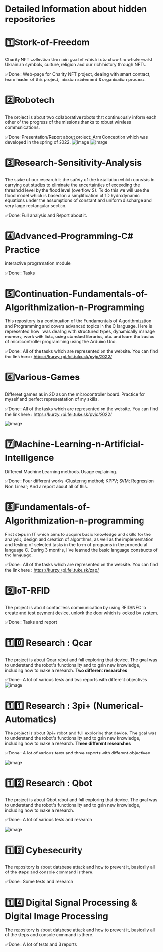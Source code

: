 # Detailed Information about hidden repositories

# 1️⃣Stork-of-Freedom  
Charity NFT collection the main goal of which is to show the whole world Ukrainian symbols, culture, religion and our rich history through NFTs.

✅Done : Web-page for Charity NFT project, dealing with smart contract, team leader of this project, mission statement & organisation process.

# 2️⃣Robotech 
The project is about two collaborative robots that continuously inform each other of the progress of the missions thanks to robust wireless communications.

✅Done :Presentation/Report about project; Arm Conception which was developed in the spring of 2022.
![image](https://user-images.githubusercontent.com/92337987/171135302-8c28dafa-5234-4cde-a031-b76b29530f51.png)
![image](https://user-images.githubusercontent.com/92337987/172055845-3ac96f7a-657c-4d10-8cbd-cc30dc166ac2.png)


# 3️⃣Research-Sensitivity-Analysis
The stake of our research is the safety of the installation which consists in carrying out studies to eliminate the uncertainties of exceeding the threshold level by the flood level (overflow S). To do this we will use the flood model which is based on a simplification of 1D hydrodynamic equations under the assumptions of constant and uniform discharge and very large rectangular section.

✅Done :Full analysis and Report about it.

# 4️⃣Advanced-Programming-C# Practice
interactive programation module

✅Done : Tasks 

# 5️⃣Continuation-Fundamentals-of-Algorithmization-n-Programming 
This repository is a continuation of the Fundamentals of Algorithmization and Programming and covers advanced topics in the C language. Here is represented how i was dealing with structured types, dynamically manage memory, work with lists, using standard libraries, etc. and learn the basics of microcontroller programming using the Arduino Uno.

✅Done : All of the tasks which are represented on the website. You can find the link here : https://kurzy.kpi.fei.tuke.sk/pvjc/2022/

# 6️⃣Various-Games 
Different games as in 2D as on the microcontroller board. Practice for myself and perfect representation of my skills.

✅Done : All of the tasks which are represented on the website. You can find the link here : https://kurzy.kpi.fei.tuke.sk/pvjc/2022/

![image](https://user-images.githubusercontent.com/92337987/171135752-8a330490-cb92-4d69-82b6-b0eae63333b8.png)

# 7️⃣Machine-Learning-n-Artificial-Intelligence 
Different Machine Learning methods. Usage explaining.

✅Done : Four different works :Clustering method; KPPV; SVM; Regression Non Linear; And a report about all of this.

# 8️⃣Fundamentals-of-Algorithmization-n-programming 
First steps in IT which aims to acquire basic knowledge and skills for the analysis, design and creation of algorithms, as well as the implementation and testing of selected tasks in the form of programs in the procedural language C. During 3 months, I've learned the basic language constructs of the language.

✅Done : All of the tasks which are represented on the website. You can find the link here : https://kurzy.kpi.fei.tuke.sk/zap/

# 9️⃣IoT-RFID 
The project is about contactless communication by using RFID/NFC to create and test payment device, unlock the door which is locked by system.

✅Done : Tasks and report

# 1️⃣0️⃣ Research : Qcar
The project is about Qcar robot and full exploring that device. The goal was to understand the robot's functionality and to gain new knowledge, including how to make a research. **Two different researches**

✅Done : A lot of various tests and two reports with different objectives
![image](https://user-images.githubusercontent.com/92337987/172062489-ff437165-1c1b-440b-b80d-b4c4694e796f.png)

# 1️⃣1️⃣ Research : 3pi+ (Numerical-Automatics)
The project is about 3pi+ robot and full exploring that device. The goal was to understand the robot's functionality and to gain new knowledge, including how to make a research. **Three different researches**

✅Done : A lot of various tests and three reports with different objectives

![image](https://user-images.githubusercontent.com/92337987/172062434-cac2017f-ac23-428c-a2a9-80ac708cce1a.png)

# 1️⃣2️⃣ Research : Qbot
The project is about Qbot robot and full exploring that device. The goal was to understand the robot's functionality and to gain new knowledge, including how to make a research. 

✅Done : A lot of various tests and research

![image](https://user-images.githubusercontent.com/92337987/172062401-4e283810-f503-43b2-bad7-421cd13e2107.png)

# 1️⃣3️⃣ Cybesecurity
The repository is about databese attack and how to prevent it, basically all of the steps and console command is there.

✅Done : Some tests and research

# 1️⃣4️⃣ Digital Signal Processing & Digital Image Processing
The repository is about databese attack and how to prevent it, basically all of the steps and console command is there.

✅Done : A lot of tests and 3 reports

